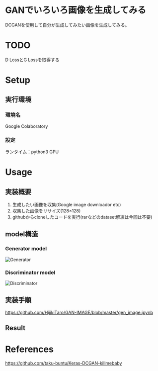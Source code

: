 # GANでいろいろ画像を生成してみる
DCGANを使用して自分が生成してみたい画像を生成してみる。

# TODO
D LossとG Lossを取得する

# Setup
## 実行環境
### 環境名
Google Colaboratory
### 設定
ランタイム：python3 GPU  
  
# Usage
## 実装概要  
1. 生成したい画像を収集(Google image downloador etc)
1. 収集した画像をリサイズ(128×128)
1. githubからcloneしたコードを実行(rarなどのdataset解凍は今回は不要)

## model構造
### Generator model
![Generator](https://github.com/HijikiTaro/GAN-IMAGE/blob/master/image/Gen.png "Generator")

### Discriminator model
![Discriminator](https://github.com/HijikiTaro/GAN-IMAGE/blob/master/image/Dis.png "Discriminator")

## 実装手順
https://github.com/HijikiTaro/GAN-IMAGE/blob/master/gen_image.ipynb


## Result


# References
https://github.com/taku-buntu/Keras-DCGAN-killmebaby  
